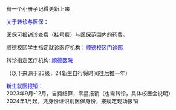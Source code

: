 有一个小册子记得更新上来

<font color="blue">关于转诊与医保</font>：

医保可报销诊查费（挂号费）与医保范围内的药费。

顺德校区学生指定就诊医疗机构：<font color="blue">顺德校区门诊部</font>

转诊指定医疗机构: <font color="blue">顺德医院</font>

（以下来源于23级，24新生自行将时间往后推一年）

<font color="blue">新生就医报销</font>：<br>
2023年9月-12月，自费结算，零星报销（也需转诊，具体校医会说明）<br>
2024年1月起，凭身份证识别医保身份，按规定现场报销

 
